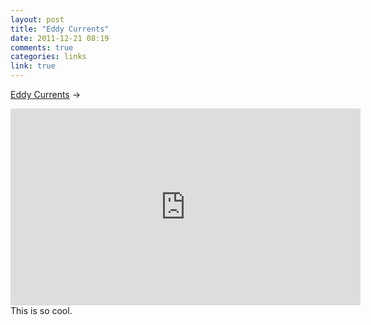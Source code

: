 ```yaml
---
layout: post
title: "Eddy Currents"
date: 2011-12-21 08:19
comments: true
categories: links
link: true
---
```

[Eddy Currents](http://www.youtube.com/watch?feature=player_embedded&v=G7ysnXH53Wo "Copper Pipe Magnet") &rarr;  
<iframe width="560" height="315" src="http://www.youtube.com/embed/G7ysnXH53Wo" frameborder="0" allowfullscreen></iframe>  
This is so cool. 